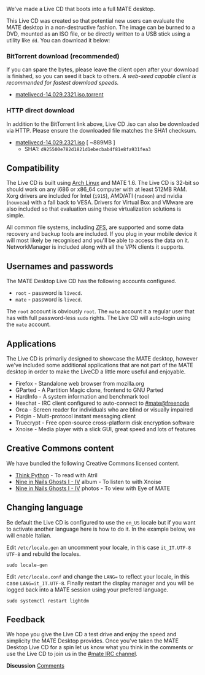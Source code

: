 <!-- 
.. link: 
.. description: 
.. tags: LiveCD,Arch Linux,News
.. date: 2014/01/30 00:17:32
.. title: MATE desktop Live CD
.. slug: 2014-01-30-mate-desktop-live-cd
.. author: Martin Wimpress
-->

We've made a Live CD that boots into a full MATE desktop.

This Live CD was created so that potential new users can evaluate the MATE 
desktop in a non-destructive fashion. The image can be burned to a DVD, 
mounted as an ISO file, or be directly written to a USB stick using a utility 
like `dd`. You can download it below:

### BitTorrent download (recommended)

If you can spare the bytes, please leave the client open after your download 
is finished, so you can seed it back to others. *A web-seed capable client is 
recommended for fastest download speeds.*

  * [matelivecd-14.029.2321.iso.torrent](http://repo.mate-desktop.org/livecd/matelivecd-14.029.2321.iso.torrent)

### HTTP direct download

In addition to the BitTorrent link above, Live CD .iso can also be 
downloaded via HTTP. Please ensure the downloaded file matches the SHA1 
checksum.

  * [matelivecd-14.029.2321.iso](http://repo.mate-desktop.org/livecd/matelivecd-14.029.2321.iso) [ ~889MB ]
    * SHA1: `d925500e782d1821d1ebecbab4f81e8fa931fea3`

## Compatibility

The Live CD is built using [Arch Linux](http://www.archlinux.org) and MATE 
1.6. The Live CD is 32-bit so should work on any i686 or x86_64 computer
with at least 512MB RAM. Xorg drivers are included for Intel (`i915`),
AMD/ATI (`radeon`) and nvidia (`nouveau`) with a fall back to VESA.
Drivers for Virtual Box and VMware are also included so that evaluation
using these virtualization solutions is simple.

All common file systems, including [ZFS](http://open-zfs.org), are supported 
and some data recovery and backup tools are included. If you plug in your 
mobile device it will most likely be recognised and you'll be able to access 
the data on it. NetworkManager is included along with all the VPN clients it 
supports.

## Usernames and passwords

The MATE Desktop Live CD has the following accounts configured.

  * `root` - password is `livecd`.
  * `mate` - password is `livecd`.

The `root` account is obviously `root`. The `mate` account it a regular user 
that has with full password-less `sudo` rights. The Live CD will auto-login 
using the `mate` account.

## Applications

The Live CD is primarily designed to showcase the MATE desktop, however we've 
included some additional applications that are not part of the MATE desktop in 
order to make the LiveCD a little more useful and enjoyable.

  * Firefox   - Standalone web browser from mozilla.org
  * GParted   - A Partition Magic clone, frontend to GNU Parted
  * HardInfo  - A system information and benchmark tool
  * Hexchat   - IRC client configured to auto-connect to [#mate@freenode](https://webchat.freenode.net/?channels=#mate)
  * Orca      - Screen reader for individuals who are blind or visually impaired
  * Pidgin    - Multi-protocol instant messaging client
  * Truecrypt - Free open-source cross-platform disk encryption software
  * Xnoise    - Media player with a slick GUI, great speed and lots of features

## Creative Commons content

We have bundled the following Creative Commons licensed content.

  * [Think Python](http://www.greenteapress.com/thinkpython/)                        - To read with Atril
  * [Nine in Nails Ghosts I - IV](http://ghosts.nin.com/main/home) album   - To listen to with Xnoise
  * [Nine in Nails Ghosts I - IV](http://ghosts.nin.com/main/home) photos  - To view with Eye of MATE

## Changing language

Be default the Live CD is configured to use the `en_US` locale but if you want 
to activate another language here is how to do it. In the example below, we 
will enable Italian.

Edit `/etc/locale.gen` an uncomment your locale, in this case `it_IT.UTF-8 UTF-8`
and rebuild the locales.

    sudo locale-gen

Edit `/etc/locale.conf` and change the `LANG=` to reflect your locale, in this 
case `LANG=it_IT.UTF-8`. Finally restart the display manager and you will be 
logged back into a MATE session using your prefered language.

    sudo systemctl restart lightdm

## Feedback

We hope you give the Live CD a test drive and enjoy the speed and simplicity 
the MATE Desktop provides. Once you've taken the MATE Desktop Live CD for a 
spin let us know what you think in the comments or use the Live CD to join us 
in the [#mate IRC channel](https://webchat.freenode.net/?channels=#mate).

<div class="alert alert-success">
<strong>Discussion</strong> <a href="http://forums.mate-desktop.org/viewtopic.php?f=20&t=2917" class="alert-link">Comments</a>
</div>
